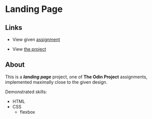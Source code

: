 # Landing Page

## Links

 - View given [assignment](https://www.theodinproject.com/lessons/foundations-landing-page#assignment)

 - View [the project](https://volodimeru.github.io/landing-page/)

## About

This is a ***landing page*** project, one of **The Odin Project** assignments, implemented maximally close to the given design.

Demonstrated skills:
- HTML
- CSS
    - flexbox